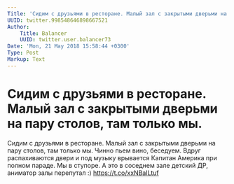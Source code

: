 ```yaml
---
Title: 'Сидим с друзьями в ресторане. Малый зал с закрытыми дверьми на пару столов, там только мы.'
UUID: twitter.998548646898667521
Author:
    Title: Balancer
    UUID: twitter.user.balancer73
Date: 'Mon, 21 May 2018 15:58:44 +0300'
Type: Post
Markup: Text
---
```


# Сидим с друзьями в ресторане. Малый зал с закрытыми дверьми на пару столов, там только мы.

Сидим с друзьями в ресторане. Малый зал с закрытыми дверьми
на пару столов, там только мы. Чинно пьем вино, беседуем.
Вдруг распахиваются двери и под музыку врывается Капитан
Америка при полном параде. Мы в ступоре. А это в соседнем
зале детский ДР, аниматор залы перепутал :)
https://t.co/xxNBaILtuf
